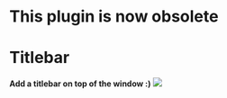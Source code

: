 # This plugin is now obsolete
# Titlebar
**Add a titlebar on top of the window :)**
![](http://bearddesign.s-ul.eu/dS6Tnk1p.png)
